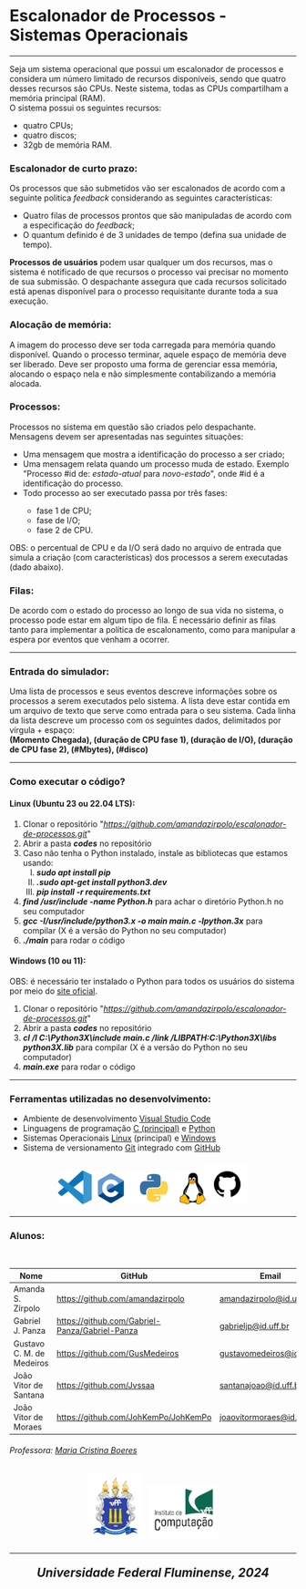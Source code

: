 <h1>Escalonador de Processos - Sistemas Operacionais </h1>
<hr>
Seja um sistema operacional que possui um escalonador de processos e considera um número limitado de recursos disponíveis, sendo que quatro desses recursos são CPUs. Neste sistema,  todas as CPUs compartilham a memória principal (RAM). 
<br>
O sistema possui os seguintes recursos:
<ul>
  <li>quatro CPUs;</li>
  <li>quatro discos;</li>
  <li>32gb de memória RAM.</li>
</ul>
<h3>Escalonador de curto prazo:</h3>
Os processos que são submetidos vão ser escalonados de acordo com  a seguinte politica <i>feedback</i> considerando as seguintes características:
<ul>
  <li>Quatro filas de processos prontos que são manipuladas de acordo com a especificação do <i>feedback</i>;</li>
  <li>O quantum definido é de 3 unidades de tempo (defina sua unidade de tempo).</li>
</ul>
<b>Processos de usuários</b> podem usar qualquer um dos recursos, mas o sistema é notificado de que recursos o processo vai precisar no momento de sua submissão. O despachante assegura que cada recursos solicitado está apenas disponível para o processo requisitante durante toda a sua execução.
<h3>Alocação de memória:</h3>
A imagem do processo  deve ser toda carregada para memória quando disponível. Quando o processo terminar, aquele espaço de memória deve ser liberado.  Deve ser proposto uma forma de gerenciar essa memória, alocando o espaço nela e não simplesmente contabilizando a memória alocada.
<h3>Processos:</h3>
Processos no sistema em questão são criados pelo despachante. Mensagens devem ser apresentadas nas seguintes situações:
<ul>
  <li>Uma mensagem que mostra a identificação do processo a ser criado;</li>
  <li>Uma mensagem relata quando um processo muda de estado. Exemplo "Processo #id de: <i>estado-atual</i> para <i>novo-estado</i>", onde #id é a identificação do processo.</li>
  <li>Todo processo ao ser executado passa por três fases:</li>
  <ul>
    <li>fase 1 de CPU;</li>
    <li>fase de I/O;</li>
    <li>fase 2 de CPU.</li>
  </ul>
</ul>
OBS: o percentual de CPU e da I/O será dado no arquivo de entrada que simula a criação (com características) dos processos a serem executadas (dado abaixo).
<h3>Filas:</h3>
De acordo com o estado do processo ao longo de sua vida no sistema, o processo pode estar em algum tipo de fila. É necessário definir as filas tanto para implementar a política de escalonamento, como para manipular a espera por eventos que venham a ocorrer.
<hr>
<h3>Entrada do simulador:</h3>
Uma lista de processos e seus eventos descreve informações sobre os processos a serem executados pelo sistema. A lista deve estar contida em um arquivo de texto que serve como entrada para o seu sistema. Cada linha da lista descreve um processo com os seguintes dados, delimitados por vírgula + espaço:
<br>
<b>(Momento Chegada), (duração de CPU fase 1), (duração de I/O), (duração de CPU fase 2), (#Mbytes), (#disco)</b>
<hr>
<h3>Como executar o código?</h3>
<h4>Linux (Ubuntu 23 ou 22.04 LTS):</h4>
<ol>
  <li> Clonar o repositório "<a href=https://github.com/amandazirpolo/escalonador-de-processos.git><i>https://github.com/amandazirpolo/escalonador-de-processos.git</i></a>" 
  <li> Abrir a pasta <i><b>codes</b></i> no repositório 
  <li> Caso não tenha o Python instalado, instale as bibliotecas que estamos usando:
  <ol type ="I" >
    <li> <i><b>sudo apt install pip</b></i> 
    <li> <i><b>.sudo apt-get install python3.dev</b></i> 
    <li> <i><b>pip install -r requirements.txt</b></i> 
  </ol>
  <li> <i><b>find /usr/include -name Python.h</b></i> para achar o diretório Python.h no seu computador
  <li> <i><b>gcc -I/usr/include/python3.x -o main main.c -lpython.3x</b></i> para compilar (X é a versão do Python no seu computador)
  <li> <i><b>./main</b></i> para rodar o código
</ol>
<h4>Windows (10 ou 11):</h4>
OBS: é necessário ter instalado o Python para todos os usuários do sistema por meio do <a href=https://www.python.org/downloads>site oficial</a>.
<ol>
  <li> Clonar o repositório "<a href=https://github.com/amandazirpolo/escalonador-de-processos.git><i>https://github.com/amandazirpolo/escalonador-de-processos.git</i></a>" 
  <li> Abrir a pasta <i><b>codes</b></i> no repositório 
  <li> <i><b>cl /I C:\Python3X\include main.c /link /LIBPATH:C:\Python3X\libs python3X.lib</b></i> para compilar (X é a versão do Python no seu computador)
  <li> <i><b>main.exe</b></i> para rodar o código

</ol>
<hr>
<h3>Ferramentas utilizadas no desenvolvimento:</h3>
<ul>
  <li> Ambiente de desenvolvimento <a href=https://code.visualstudio.com/download>Visual Studio Code</a>
  <li> Linguagens de programação <a href=>C (principal)</a> e <a href=https://www.python.org/downloads>Python</a> 
  <li> Sistemas Operacionais <a href=https://ubuntu.com/download/desktop&ved=2ahUKEwjF2JS-nfKGAxX_rZUCHYlxD6sQFnoECC0QAQ&usg=AOvVaw203XVs0Rm1boHgEG-slgAt>Linux</a> (principal) e <a href=https://www.microsoft.com/software-download/windows11>Windows</a>
  <li> Sistema de versionamento <a href=https://git-scm.com/downloads>Git</a> integrado com <a href=https://github.com>GitHub</a>
</ul>
<h4 align="center"> <img = src="images/vscode.png" width=12%>       <img = src="images/c.png" width=12%><img = src="images/python.png" width=18%><img = src="images/linux.png" width=9%><img = src="images/github.png" width=15%></h4>
<hr>
<h3>Alunos:</h3>
<br>

| Nome            | GitHub                  | Email                  |
| --------------- | ----------------------- | ---------------------- |
| Amanda S. Zírpolo      | https://github.com/amandazirpolo  | amandazirpolo@id.uff.br |
| Gabriel J. Panza      | https://github.com/Gabriel-Panza/Gabriel-Panza  | gabrieljp@id.uff.br |
| Gustavo C. M. de Medeiros      | https://github.com/GusMedeiros  | gustavomedeiros@id.uff.br |
| João Vitor de Santana      | https://github.com/Jvssaa  | santanajoao@id.uff.br |
| João Vitor de Moraes      | https://github.com/JohKemPo/JohKemPo  | joaovitormoraes@id.uff.br |

<h6>Professora: <a href="https://www.ic.uff.br/blog/pessoas/maria-cristina-silva-boeres/">Maria Cristina Boeres</a></h6>


<h2 align="center"> <img = src="images/uff.png" width=20%> <img = src="images/ic.png" width=25%>
<br>
<hr>
<i align="center">Universidade Federal Fluminense, 2024</i>
